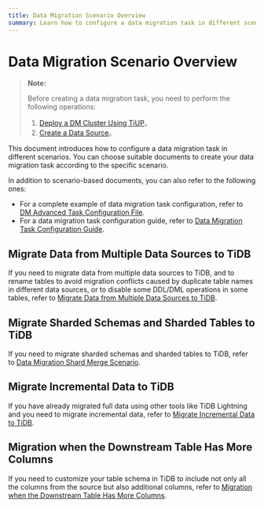 ```yaml
---
title: Data Migration Scenario Overview
summary: Learn how to configure a data migration task in different scenarios.
---
```


# Data Migration Scenario Overview

> **Note:**
>
> Before creating a data migration task, you need to perform the following operations:
>
> 1. [Deploy a DM Cluster Using TiUP](deploy-a-dm-cluster-using-tiup.md)。
> 2. [Create a Data Source](quick-start-create-source.md)。

This document introduces how to configure a data migration task in different scenarios. You can choose suitable documents to create your data migration task according to the specific scenario.

In addition to scenario-based documents, you can also refer to the following ones:

- For a complete example of data migration task configuration, refer to [DM Advanced Task Configuration File](task-configuration-file-full.md).
- For a data migration task configuration guide, refer to [Data Migration Task Configuration Guide](dm-task-configuration-guide.md).

## Migrate Data from Multiple Data Sources to TiDB

If you need to migrate data from multiple data sources to TiDB, and to rename tables to avoid migration conflicts caused by duplicate table names in different data sources, or to disable some DDL/DML operations in some tables, refer to [Migrate Data from Multiple Data Sources to TiDB](usage-scenario-simple-migration.md).

## Migrate Sharded Schemas and Sharded Tables to TiDB

If you need to migrate sharded schemas and sharded tables to TiDB, refer to [Data Migration Shard Merge Scenario](usage-scenario-shard-merge.md).

## Migrate Incremental Data to TiDB

If you have already migrated full data using other tools like TiDB Lightning and you need to migrate incremental data, refer to [Migrate Incremental Data to TiDB](usage-scenario-incremental-migration.md).

## Migration when the Downstream Table Has More Columns

If you need to customize your table schema in TiDB to include not only all the columns from the source but also additional columns, refer to [Migration when the Downstream Table Has More Columns](usage-scenario-downstream-more-columns.md).
